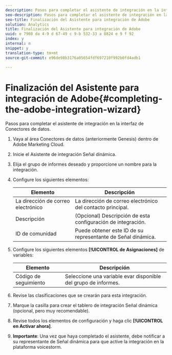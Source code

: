 ```yaml
---
description: Pasos para completar el asistente de integración en la interfaz de Conectores de datos.
seo-description: Pasos para completar el asistente de integración en la interfaz de Conectores de datos.
seo-title: Finalización del Asistente para integración de Adobe
solution: Analytics
title: Finalización del Asistente para integración de Adobe
uuid: e 7908 da 4-9 d 67-49 c 9-b 532-33 a 8824 e 9 f 92
index: y
internal: n
snippet: y
translation-type: tm+mt
source-git-commit: e96de98b3176a05654fdf697210f992b0fd4adb1

---
```



# Finalización del Asistente para integración de Adobe{#completing-the-adobe-integration-wizard}

Pasos para completar el asistente de integración en la interfaz de Conectores de datos.

1. Vaya al área Conectores de datos (anteriormente Genesis) dentro de Adobe Marketing Cloud.
1. Inicie el Asistente de integración Señal dinámica.
1. Elija el grupo de informes deseado y proporcione un nombre para la integración.
1. Configure los siguientes elementos:

   | Elemento | Descripción |
   |---|---|
   | La dirección de correo electrónico | La dirección de correo electrónico del contacto principal. |
   | Descripción | (Opcional) Descripción de esta configuración de integración. |
   | ID de comunidad | Puede obtener este ID de su representante de Señal dinámica. |

1. Configure los siguientes elementos **[!UICONTROL de Asignaciones]** de variables:

   | Elemento | Descripción |
   |---|---|
   | Código de seguimiento | Seleccione una variable evar disponible del grupo de informes. |

1. Revise las clasificaciones que se crearán para esta integración.
1. Marque la casilla para crear el tablero de integración Señal dinámica (opcional, pero muy recomendable).
1. Revise todos los elementos de configuración y haga clic **[!UICONTROL en Activar ahora]**.
1. **Importante**: Una vez que haya completado el asistente, debe notificar a su representante de Señal dinámica para que active la integración en la plataforma voicestorm.
